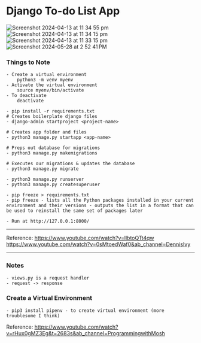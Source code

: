 # Django To-do List App

![Screenshot 2024-04-13 at 11 34 55 pm](https://github.com/nuyiep/Django-To-do-List-App/assets/53002130/e00779e0-120e-4ec4-b31e-71f4c21f30a5)
![Screenshot 2024-04-13 at 11 34 15 pm](https://github.com/nuyiep/Django-To-do-List-App/assets/53002130/2763abf8-366e-4532-9f4c-6d729d1fd284)
![Screenshot 2024-04-13 at 11 33 15 pm](https://github.com/nuyiep/Django-To-do-List-App/assets/53002130/a0328865-9973-4591-852e-8493e0ef0bca)
![Screenshot 2024-05-28 at 2 52 41 PM](https://github.com/nuyiep/Django-To-do-List-App/assets/53002130/88c6189c-358a-42ca-b289-3e7e09c57df9)

### Things to Note
	- Create a virtual environment 
		python3 -m venv myenv
	- Activate the virtual environment
		source myenv/bin/activate
	- To deactivate
		deactivate 

	- pip install -r requirements.txt
	# Creates boilerplate django files
	- django-admin startproject <project-name>

	# Creates app folder and files
	- python3 manage.py startapp <app-name>

	# Preps out database for migrations
	- python3 manage.py makemigrations

	# Executes our migrations & updates the database
	- python3 manage.py migrate

	- python3 manage.py runserver
	- python3 manage.py createsuperuser

	- pip freeze > requirements.txt
	- pip freeze - lists all the Python packages installed in your current environment and their versions - outputs the list in a format that can be used to reinstall the same set of packages later

 	- Run at http://127.0.0.1:8000/
___

Reference: 
https://www.youtube.com/watch?v=llbtoQTt4qw <br>
https://www.youtube.com/watch?v=0sMtoedWaf0&ab_channel=DennisIvy
___
### Notes
	- views.py is a request handler
	- request -> response

### Create a Virtual Environment 
	- pip3 install pipenv - to create virtual environment (more troublesome I think)

Reference: https://www.youtube.com/watch?v=rHux0gMZ3Eg&t=2683s&ab_channel=ProgrammingwithMosh 